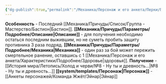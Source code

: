 ```yaml
---
{"dg-publish":true,"permalink":"/Механика/Персонаж и его анкета/Перки/Последний бастион/","noteIcon":"","created":"2025-07-30T10:44:52.952+03:00","updated":"2025-07-29T23:53:08.324+03:00"}
---
```


**Особенность** - Последний [[Механика/Причуды/Список/Группа - Мастерство/Бастион\|Бастион]].
**[[Механика/Причуды/Параметры/Подробнее/Описание\|Описание]]** - для получения необходимо остаться последним выжившим, но не суметь пробить защиту противника 3 раза подряд. 
**[[Механика/Причуды/Параметры/Подробнее/Механика\|Механика]]** - один раз за бой может пережить смертельное ранение, оставшись с 1 [[Механика/Персонаж и его анкета/Характеристики/Подробнее/Здоровье\|здоровья]]. 
**Получение** - [[История мира/Летопись/Холод и черви/№8 - Ну ты и древность...\|№8 - Ну ты и древность...]]
**[[system/templates/Персонаж\|Персонаж]]** - [[Анкеты персонажей/Команда Жжёт/Эйнар\|Эйнар]]